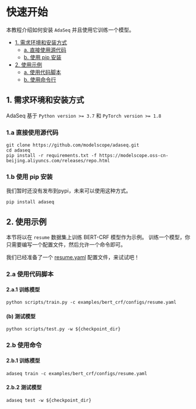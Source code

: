 # 快速开始

本教程介绍如何安装 `AdaSeq` 并且使用它训练一个模型。

- [1. 需求环境和安装方式](#1-需求环境和安装方式)
    - [a. 直接使用源代码](#1a-直接使用源代码)
    - [b. 使用 pip 安装](#1b-使用-pip-安装未来可用)
- [2. 使用示例](#2-使用示例)
    - [a. 使用代码脚本](#2a-使用代码脚本)
    - [b. 使用命令行](#2b-使用命令未来可用)

## 1. 需求环境和安装方式

AdaSeq 基于 `Python version >= 3.7` 和 `PyTorch version >= 1.8`

### 1.a 直接使用源代码

```commandline
git clone https://github.com/modelscope/adaseq.git
cd adaseq
pip install -r requirements.txt -f https://modelscope.oss-cn-beijing.aliyuncs.com/releases/repo.html
```

### 1.b 使用 pip 安装
我们暂时还没有发布到pypi，未来可以使用这种方式。
```commandline
pip install adaseq
```

## 2. 使用示例

本节将以在 `resume` 数据集上训练 BERT-CRF 模型作为示例。
训练一个模型，你只需要编写一个配置文件，然后允许一个命令即可。

我们已经准备了一个 [resume.yaml](../../examples/bert_crf/configs/resume.yaml) 配置文件，来试试吧！

### 2.a 使用代码脚本

#### 2.a.1 训练模型
```
python scripts/train.py -c examples/bert_crf/configs/resume.yaml
```

#### (b) 测试模型
```
python scripts/test.py -w ${checkpoint_dir}
```

### 2.b 使用命令

#### 2.b.1 训练模型
```
adaseq train -c examples/bert_crf/configs/resume.yaml
```

#### 2.b.2 测试模型
```
adaseq test -w ${checkpoint_dir}
```
